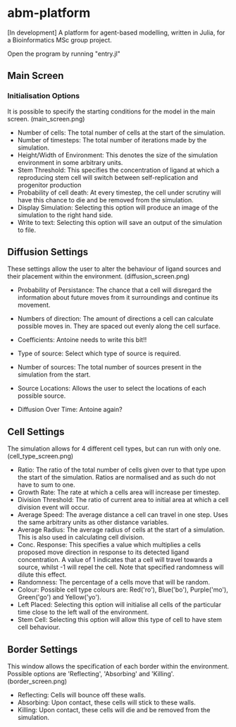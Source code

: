 # abm-platform
[In development] A platform for agent-based modelling, written in Julia, for a Bioinformatics MSc group project.

Open the program by running "entry.jl"

## Main Screen
### Initialisation Options
It is possible to specify the starting conditions for the model in the main screen.
(main_screen.png)

* Number of cells: The total number of cells at the start of the simulation.
* Number of timesteps: The total number of iterations made by the simulation.
* Height/Width of Environment: This denotes the size of the simulation environment in some arbitrary units.
* Stem Threshold: This specifies the concentration of ligand at which a reproducing stem cell will switch between self-replication and progenitor production
* Probability of cell death: At every timestep, the cell under scrutiny will have this chance to die and be removed from the simulation.
* Display Simulation: Selecting this option will produce an image of the simulation to the right hand side.
* Write to text: Selecting this option will save an output of the simulation to file.

## Diffusion Settings
These settings allow the user to alter the behaviour of ligand sources and their placement within the environment.
(diffusion_screen.png)
* Probability of Persistance: The chance that a cell will disregard the information about future moves from it surroundings and continue its movement.
* Numbers of direction: The amount of directions a cell can calculate possible moves in. They are spaced out evenly along the cell surface.
* Coefficients: Antoine needs to write this bit!!

* Type of source: Select which type of source is required.
* Number of sources: The total number of sources present in the simulation from the start.
* Source Locations: Allows the user to select the locations of each possible source.
* Diffusion Over Time: Antoine again?

## Cell Settings
The simulation allows for 4 different cell types, but can run with only one.
(cell_type_screen.png)
* Ratio: The ratio of the total number of cells given over to that type upon the start of the simulation. Ratios are normalised and as such do not have to sum to one.
* Growth Rate: The rate at which a cells area will increase per timestep.
* Division Threshold: The ratio of current area to initial area at which a cell division event will occur.
* Average Speed: The average distance a cell can travel in one step. Uses the same arbitrary units as other distance variables.
* Average Radius: The average radius of cells at the start of a simulation. This is also used in calculating cell division.
* Conc. Response: This specifies a value which multiplies a cells proposed move direction in response to its detected ligand concentration. A value of 1 indicates that a cell will travel towards a source, whilst -1 will repel the cell. Note that specified randomness will dilute this effect.
* Randomness: The percentage of a cells move that will be random.
* Colour: Possible cell type colours are: Red('ro'), Blue('bo'), Purple('mo'), Green('go') and Yellow('yo').
* Left Placed: Selecting this option will initialise all cells of the particular time close to the left wall of the environment.
* Stem Cell: Selecting this option will allow this type of cell to have stem cell behaviour.

## Border Settings
This window allows the specification of each border within the environment. Possible options are 'Reflecting', 'Absorbing' and 'Killing'.
(border_screen.png)
* Reflecting: Cells will bounce off these walls.
* Absorbing: Upon contact, these cells will stick to these walls.
* Killing: Upon contact, these cells will die and be removed from the simulation.